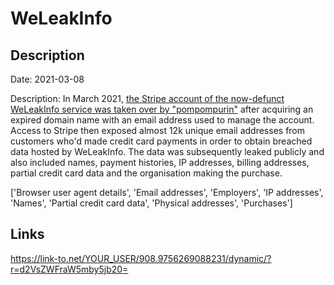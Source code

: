 # WeLeakInfo

## Description

Date: 2021-03-08

Description:
In March 2021, <a href="https://krebsonsecurity.com/2021/03/weleakinfo-leaked-customer-payment-info/" target="_blank" rel="noopener">the Stripe account of the now-defunct WeLeakInfo service was taken over by &quot;pompompurin&quot;</a> after acquiring an expired domain name with an email address used to manage the account. Access to Stripe then exposed almost 12k unique email addresses from customers who'd made credit card payments in order to obtain breached data hosted by WeLeakInfo. The data was subsequently leaked publicly and also included names, payment histories, IP addresses, billing addresses, partial credit card data and the organisation making the purchase.


['Browser user agent details', 'Email addresses', 'Employers', 'IP addresses', 'Names', 'Partial credit card data', 'Physical addresses', 'Purchases']

## Links

https://link-to.net/YOUR_USER/908.9756269088231/dynamic/?r=d2VsZWFraW5mby5jb20=